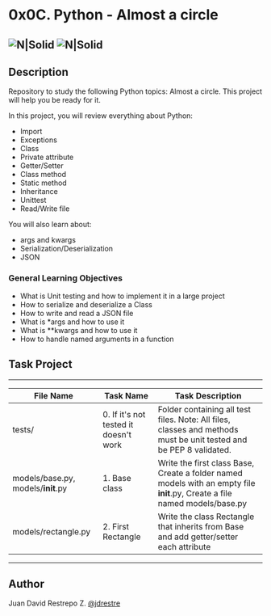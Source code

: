 # 0x0C. Python - Almost a circle

![N|Solid](https://www.holbertonschool.com/holberton-logo.png) ![N|Solid](https://intranet.hbtn.io/assets/holberton-logo-coral-27055cb2f875eb10bf3b3942e52a24581bc0667695bdc856d4f08b469b678000.png)
---

## Description
Repository to study the following Python topics: Almost a circle. This project will help you be ready for it.

In this project, you will review everything about Python:

- Import
- Exceptions
- Class
- Private attribute
- Getter/Setter
- Class method
- Static method
- Inheritance
- Unittest
- Read/Write file

You will also learn about:

- args and kwargs
- Serialization/Deserialization
- JSON

### General Learning Objectives

- What is Unit testing and how to implement it in a large project
- How to serialize and deserialize a Class
- How to write and read a JSON file
- What is *args and how to use it
- What is **kwargs and how to use it
- How to handle named arguments in a function

## Task Project
---
File Name|Task Name|Task Description
---|---|---
tests/|0. If it's not tested it doesn't work|Folder containing all test files. Note: All files, classes and methods must be unit tested and be PEP 8 validated.
models/base.py, models/__init__.py|1. Base class|Write the first class Base, Create a folder named models with an empty file __init__.py, Create a file named models/base.py
models/rectangle.py|2. First Rectangle|Write the class Rectangle that inherits from Base and add getter/setter each attribute


---
## Author

Juan David Restrepo Z. [@jdrestre](https://twitter.com/jdrestre)